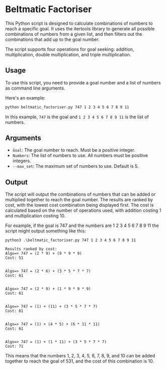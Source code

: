 # Beltmatic Factoriser

This Python script is designed to calculate combinations of numbers to reach a specific goal. It uses the itertools library to generate all possible combinations of numbers from a given list, and then filters out the combinations that add up to the goal number. 

The script supports four operations for goal seeking: addition, multiplication, double multiplication, and triple multiplication.

## Usage

To use this script, you need to provide a goal number and a list of numbers as command line arguments. 

Here's an example:

```bash
python beltmatic_factoriser.py 747 1 2 3 4 5 6 7 8 9 11
```

In this example, `747` is the goal and `1 2 3 4 5 6 7 8 9 11` is the list of numbers. 

## Arguments

- `Goal`: The goal number to reach. Must be a positive integer.
- `Numbers`: The list of numbers to use. All numbers must be positive integers.
- `--max_set`: The maximum set of numbers to use. Default is 5.

## Output

The script will output the combinations of numbers that can be added or multiplied together to reach the goal number. The results are ranked by cost, with the lowest cost combination being displayed first. The cost is calculated based on the number of operations used, with addition costing 1 and multiplication costing 10. 

For example, if the goal is 747 and the numbers are 1 2 3 4 5 6 7 8 9 11 the script might output something like this:

```
python3 .\beltmatic_factoriser.py 747 1 2 3 4 5 6 7 8 9 11

Results ranked by cost:
Algo=> 747 = (2 * 9) + (9 * 9 * 9)
Cost: 51


Algo=> 747 = (2 * 6) + (3 * 5 * 7 * 7)
Cost: 61


Algo=> 747 = (2 * 9) + (1 * 9 * 9 * 9)
Cost: 61


Algo=> 747 = (1) + (11) + (3 * 5 * 7 * 7)
Cost: 61


Algo=> 747 = (1) + (4 * 5) + (6 * 11 * 11)
Cost: 61


Algo=> 747 = (1) + (1 * 11) + (3 * 5 * 7 * 7)
Cost: 71
```

This means that the numbers 1, 2, 3, 4, 5, 6, 7, 8, 9, and 10 can be added together to reach the goal of 531, and the cost of this combination is 10.